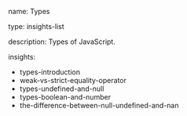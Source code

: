 name: Types

type: insights-list

description: Types of JavaScript.

insights:
  - types-introduction
  - weak-vs-strict-equality-operator
  - types-undefined-and-null
  - types-boolean-and-number
  - the-difference-between-null-undefined-and-nan

